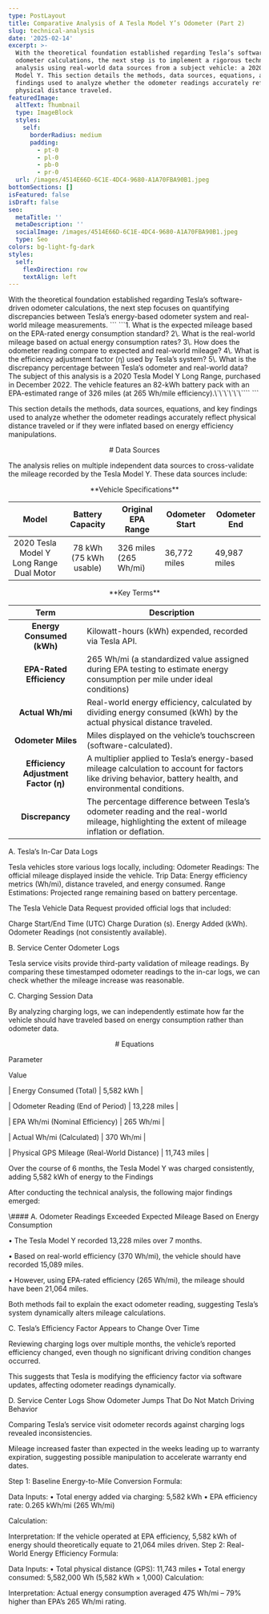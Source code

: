 ```yaml
---
type: PostLayout
title: Comparative Analysis of A Tesla Model Y’s Odometer (Part 2)
slug: technical-analysis
date: '2025-02-14'
excerpt: >-
  With the theoretical foundation established regarding Tesla’s software-driven
  odometer calculations, the next step is to implement a rigorous technical
  analysis using real-world data sources from a subject vehicle: a 2020 Tesla
  Model Y. This section details the methods, data sources, equations, and key
  findings used to analyze whether the odometer readings accurately reflect
  physical distance traveled.
featuredImage:
  altText: Thumbnail
  type: ImageBlock
  styles:
    self:
      borderRadius: medium
      padding:
        - pt-0
        - pl-0
        - pb-0
        - pr-0
  url: /images/4514E66D-6C1E-4DC4-9680-A1A70FBA90B1.jpeg
bottomSections: []
isFeatured: false
isDraft: false
seo:
  metaTitle: ''
  metaDescription: ''
  socialImage: /images/4514E66D-6C1E-4DC4-9680-A1A70FBA90B1.jpeg
  type: Seo
colors: bg-light-fg-dark
styles:
  self:
    flexDirection: row
    textAlign: left
---
```

<div style="text-align: left">With the theoretical foundation established regarding Tesla’s software-driven odometer calculations, the next step focuses on quantifying discrepancies between Tesla’s energy-based odometer system and real-world mileage measurements. ```
```1.  What is the expected mileage based on the EPA-rated energy consumption standard?
2\.  What is the real-world mileage based on actual energy consumption rates?
3\.  How does the odometer reading compare to expected and real-world mileage?
4\.  What is the efficiency adjustment factor (η) used by Tesla’s system?
5\.  What is the discrepancy percentage between Tesla’s odometer and real-world data? The subject of this analysis is a 2020 Tesla Model Y Long Range, purchased in December 2022. The vehicle features an 82-kWh battery pack with an EPA-estimated range of 326 miles (at 265 Wh/mile efficiency).\`\`\`\`\`\````
```</div>

This section details the methods, data sources, equations, and key findings used to analyze whether the odometer readings accurately reflect physical distance traveled or if they were inflated based on energy efficiency manipulations.

<div style="text-align: center"># Data Sources</div>

The analysis relies on multiple independent data sources to cross-validate the mileage recorded by the Tesla Model Y. These data sources include:

<div style="text-align: center">**Vehicle Specifications**</div>

|                   Model                  |    Battery Capacity    | Original EPA Range    | Odometer Start | Odometer End |
| :--------------------------------------: | :--------------------: | --------------------- | -------------- | ------------ |
| 2020 Tesla Model Y Long Range Dual Motor | 78 kWh (75 kWh usable) | 326 miles (265 Wh/mi) | 36,772 miles   | 49,987 miles |

<div style="text-align: center"></div>

<div style="text-align: center">**Key Terms**</div>

|               **Term**               | **Description**                                                                                                                                              |
| :----------------------------------: | ------------------------------------------------------------------------------------------------------------------------------------------------------------ |
|       **Energy Consumed (kWh)**      | Kilowatt-hours (kWh) expended, recorded via Tesla API.                                                                                                       |
|       **EPA-Rated Efficiency**       | 265 Wh/mi (a standardized value assigned during EPA testing to estimate energy consumption per mile under ideal conditions)                                  |
|           **Actual Wh/mi**           | Real-world energy efficiency, calculated by dividing energy consumed (kWh) by the actual physical distance traveled.                                         |
|          **Odometer Miles**          | Miles displayed on the vehicle’s touchscreen (software-calculated).                                                                                          |
| **Efficiency Adjustment Factor (η)** | A multiplier applied to Tesla’s energy-based mileage calculation to account for factors like driving behavior, battery health, and environmental conditions. |
|            **Discrepancy**           | The percentage difference between Tesla’s odometer reading and the real-world mileage, highlighting the extent of mileage inflation or deflation.            |

A. Tesla’s In-Car Data Logs

Tesla vehicles store various logs locally, including:
Odometer Readings: The official mileage displayed inside the vehicle.
Trip Data: Energy efficiency metrics (Wh/mi), distance traveled, and energy consumed.
Range Estimations: Projected range remaining based on battery percentage.

The Tesla Vehicle Data Request provided official logs that included:

Charge Start/End Time (UTC)
Charge Duration (s).
Energy Added (kWh).
Odometer Readings (not consistently available).

B. Service Center Odometer Logs

Tesla service visits provide third-party validation of mileage readings. By comparing these timestamped odometer readings to the in-car logs, we can check whether the mileage increase was reasonable.

C. Charging Session Data

By analyzing charging logs, we can independently estimate how far the vehicle should have traveled based on energy consumption rather than odometer data.

<div style="text-align: center"># Equations</div>

Parameter

Value

\| Energy Consumed (Total) | 5,582 kWh |

\| Odometer Reading (End of Period) | 13,228 miles |

\| EPA Wh/mi (Nominal Efficiency) | 265 Wh/mi |

\| Actual Wh/mi (Calculated) | 370 Wh/mi |

\| Physical GPS Mileage (Real-World Distance) | 11,743 miles |

Over the course of 6 months, the Tesla Model Y was charged consistently, adding 5,582 kWh of energy to the Findings

After conducting the technical analysis, the following major findings emerged:

\\#### A. Odometer Readings Exceeded Expected Mileage Based on Energy Consumption

• The Tesla Model Y recorded 13,228 miles over 7 months.

• Based on real-world efficiency (370 Wh/mi), the vehicle should have recorded 15,089 miles.

• However, using EPA-rated efficiency (265 Wh/mi), the mileage should have been 21,064 miles.

Both methods fail to explain the exact odometer reading, suggesting Tesla’s system dynamically alters mileage calculations.

C. Tesla’s Efficiency Factor Appears to Change Over Time

Reviewing charging logs over multiple months, the vehicle’s reported efficiency changed, even though no significant driving condition changes occurred.

<!---->

This suggests that Tesla is modifying the efficiency factor via software updates, affecting odometer readings dynamically.

D. Service Center Logs Show Odometer Jumps That Do Not Match Driving Behavior

Comparing Tesla’s service visit odometer records against charging logs revealed inconsistencies.

<!---->

Mileage increased faster than expected in the weeks leading up to warranty expiration, suggesting possible manipulation to accelerate warranty end dates.

Step 1: Baseline Energy-to-Mile Conversion
Formula:

Data Inputs:
•	Total energy added via charging: 5,582 kWh
•	EPA efficiency rate: 0.265 kWh/mi (265 Wh/mi)

Calculation:

Interpretation:
If the vehicle operated at EPA efficiency, 5,582 kWh of energy should theoretically equate to 21,064 miles driven.
Step 2: Real-World Energy Efficiency
Formula:

Data Inputs:
•	Total physical distance (GPS): 11,743 miles
•	Total energy consumed: 5,582,000 Wh (5,582 kWh × 1,000)
Calculation:

Interpretation:
Actual energy consumption averaged 475 Wh/mi – 79% higher than EPA’s 265 Wh/mi rating.
